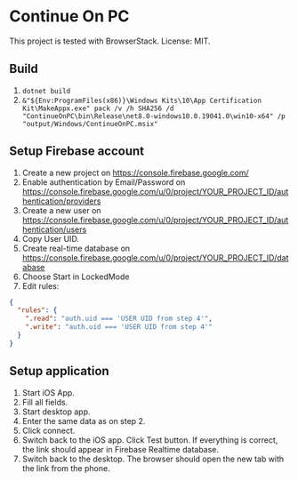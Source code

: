 # Continue On PC

This project is tested with BrowserStack.
License: MIT.

## Build
1. `dotnet build`
1. `&"${Env:ProgramFiles(x86)}\Windows Kits\10\App Certification Kit\MakeAppx.exe" pack /v /h SHA256 /d "ContinueOnPC\bin\Release\net8.0-windows10.0.19041.0\win10-x64" /p "output/Windows/ContinueOnPC.msix"`

## Setup Firebase account
1. Create a new project on https://console.firebase.google.com/
1. Enable authentication by Email/Password on https://console.firebase.google.com/u/0/project/YOUR_PROJECT_ID/authentication/providers
1. Create a new user on https://console.firebase.google.com/u/0/project/YOUR_PROJECT_ID/authentication/users
1. Copy User UID.
1. Create real-time database on https://console.firebase.google.com/u/0/project/YOUR_PROJECT_ID/database
1. Choose Start in LockedMode
1. Edit rules:
```json
{
  "rules": {
    ".read": "auth.uid === 'USER UID from step 4'",
    ".write": "auth.uid === 'USER UID from step 4'"
  }
}
```

## Setup application
1. Start iOS App.
1. Fill all fields.
1. Start desktop app.
1. Enter the same data as on step 2.
1. Click connect.
1. Switch back to the iOS app. Click Test button. If everything is correct, the link should appear in Firebase Realtime database.
1. Switch back to the desktop. The browser should open the new tab with the link from the phone.